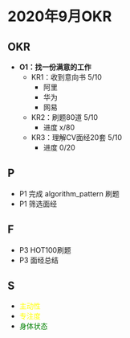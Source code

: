 # 2020年9月OKR

## OKR
- **O1：找一份满意的工作**
  - KR1：收到意向书 5/10
    - 阿里
    - 华为
    - 网易
  - KR2：刷题80道 5/10
    - 进度 x/80
  - KR3：理解CV面经20套 5/10
    - 进度 0/20

## P
- P1 完成 algorithm_pattern 刷题
- P1 筛选面经

## F
- P3 HOT100刷题
- P3 面经总结

## S
- <font color=yellow>主动性</font>
- <font color=yellow>专注度</font>
- <font color=green>身体状态</font>